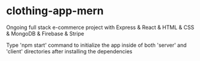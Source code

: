 # clothing-app-mern
Ongoing full stack e-commerce project with Express &amp; React &amp; HTML &amp; CSS &amp; MongoDB &amp; Firebase &amp; Stripe

Type 'npm start' command to initialize the app inside of both 'server' and 'client' directories after installing the dependencies
